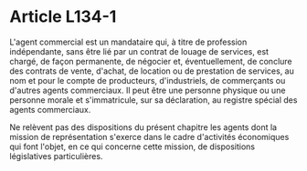 # Article L134-1

L'agent commercial est un mandataire qui, à titre de profession indépendante, sans être lié par un contrat de louage de services, est chargé, de façon permanente, de négocier et, éventuellement, de conclure des contrats de vente, d'achat, de location ou de prestation de services, au nom et pour le compte de producteurs, d'industriels, de commerçants ou d'autres agents commerciaux. Il peut être une personne physique ou une personne morale et s'immatricule, sur sa déclaration, au registre spécial des agents commerciaux.

Ne relèvent pas des dispositions du présent chapitre les agents dont la mission de représentation s'exerce dans le cadre d'activités économiques qui font l'objet, en ce qui concerne cette mission, de dispositions législatives particulières.
